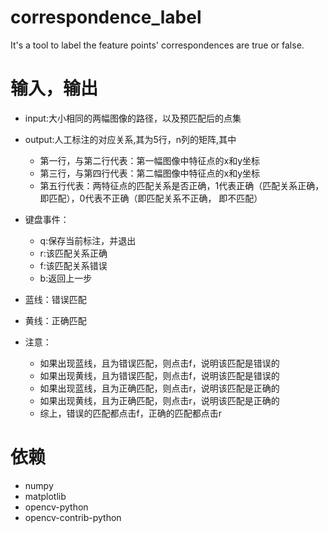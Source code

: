# correspondence_label
It's a tool to label the feature points' correspondences are true or false.

# 输入，输出
- input:大小相同的两幅图像的路径，以及预匹配后的点集
- output:人工标注的对应关系,其为5行，n列的矩阵,其中
  - 第一行，与第二行代表：第一幅图像中特征点的x和y坐标
  - 第三行，与第四行代表：第二幅图像中特征点的x和y坐标
  - 第五行代表：两特征点的匹配关系是否正确，1代表正确（匹配关系正确，即匹配），0代表不正确（即匹配关系不正确， 即不匹配）

- 键盘事件：
  - q:保存当前标注，并退出
  - r:该匹配关系正确
  - f:该匹配关系错误
  - b:返回上一步

- 蓝线：错误匹配
- 黄线：正确匹配
- 注意：
  - 如果出现蓝线，且为错误匹配，则点击f，说明该匹配是错误的
  - 如果出现黄线，且为错误匹配，则点击f，说明该匹配是错误的
  - 如果出现蓝线，且为正确匹配，则点击r，说明该匹配是正确的
  - 如果出现黄线，且为正确匹配，则点击r，说明该匹配是正确的
  - 综上，错误的匹配都点击f，正确的匹配都点击r
  
# 依赖
 - numpy
 - matplotlib
 - opencv-python
 - opencv-contrib-python
 
